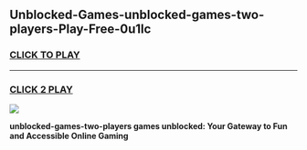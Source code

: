 
## Unblocked-Games-unblocked-games-two-players-Play-Free-0u1lc
<h3>
<a href="https://premium76.site?title=unblocked-games-two-players&ref=20M">CLICK TO PLAY</a></h3>
<hr>

<h3>
<a href="https://premium76.site?title=unblocked-games-two-players&ref=20M">CLICK 2 PLAY</a>
  
</h3>

<a href="https://premium76.site?title=unblocked-games-two-players&ref=19M"><img src="https://clearcache.store/games.png"></a>


**unblocked-games-two-players games unblocked: Your Gateway to Fun and Accessible Online Gaming**
